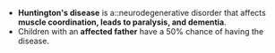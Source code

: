 - **Huntington's disease** is a::neurodegenerative disorder that affects **muscle coordination, leads to paralysis, and dementia**.
- Children with an **affected father** have a 50% chance of having the disease.
